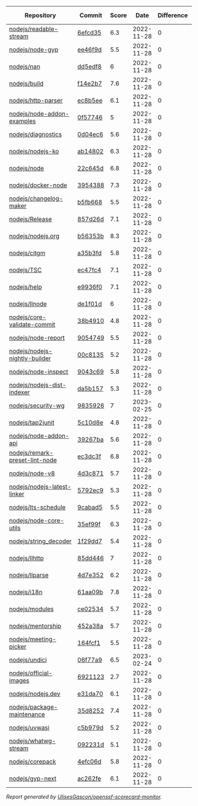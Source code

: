 <!-- OPENSSF-SCORECARD-MONITOR:START -->

| Repository | Commit | Score | Date | Difference | Report Link |
| -- | -- | -- | -- | -- | -- |
| [nodejs/readable-stream](https://github.com/nodejs/readable-stream) | [6efcd35](https://github.com/nodejs/readable-stream/commit/6efcd356cca3dd8ccfba3f9e02b6ad3e30d55f35) | 6.3 | 2022-11-28 | 0 | [Full Report](https://deps.dev/project/github/nodejs%2Freadable-stream) |
| [nodejs/node-gyp](https://github.com/nodejs/node-gyp) | [ee46f9d](https://github.com/nodejs/node-gyp/commit/ee46f9d2b56eb238ce5d8199077ce5c98bdbd64c) | 5.5 | 2022-11-28 | 0 | [Full Report](https://deps.dev/project/github/nodejs%2Fnode-gyp) |
| [nodejs/nan](https://github.com/nodejs/nan) | [dd5edf8](https://github.com/nodejs/nan/commit/dd5edf87e84abb678befe754cd55c7b99326248a) | 6 | 2022-11-28 | 0 | [Full Report](https://deps.dev/project/github/nodejs%2Fnan) |
| [nodejs/build](https://github.com/nodejs/build) | [f14e2b7](https://github.com/nodejs/build/commit/f14e2b7dafb4e8080e589698d8a1657b9d65f576) | 7.6 | 2022-11-28 | 0 | [Full Report](https://deps.dev/project/github/nodejs%2Fbuild) |
| [nodejs/http-parser](https://github.com/nodejs/http-parser) | [ec8b5ee](https://github.com/nodejs/http-parser/commit/ec8b5ee63f0e51191ea43bb0c6eac7bfbff3141d) | 6.1 | 2022-11-28 | 0 | [Full Report](https://deps.dev/project/github/nodejs%2Fhttp-parser) |
| [nodejs/node-addon-examples](https://github.com/nodejs/node-addon-examples) | [0f57746](https://github.com/nodejs/node-addon-examples/commit/0f57746c6be61846cd2780ff3af8f648b7dc857f) | 5 | 2022-11-28 | 0 | [Full Report](https://deps.dev/project/github/nodejs%2Fnode-addon-examples) |
| [nodejs/diagnostics](https://github.com/nodejs/diagnostics) | [0d04ec6](https://github.com/nodejs/diagnostics/commit/0d04ec69457931f686c51262fe7cade72b758bd6) | 5.6 | 2022-11-28 | 0 | [Full Report](https://deps.dev/project/github/nodejs%2Fdiagnostics) |
| [nodejs/nodejs-ko](https://github.com/nodejs/nodejs-ko) | [ab14802](https://github.com/nodejs/nodejs-ko/commit/ab14802dc2e7288bdc4353a24176dce2f4ba9dff) | 6.3 | 2022-11-28 | 0 | [Full Report](https://deps.dev/project/github/nodejs%2Fnodejs-ko) |
| [nodejs/node](https://github.com/nodejs/node) | [22c645d](https://github.com/nodejs/node/commit/22c645d411b7cba9e7b0d578a3e7108147a5d89e) | 6.8 | 2022-11-28 | 0 | [Full Report](https://deps.dev/project/github/nodejs%2Fnode) |
| [nodejs/docker-node](https://github.com/nodejs/docker-node) | [3954388](https://github.com/nodejs/docker-node/commit/3954388fe493299877718e5cdc7835ba460e43e8) | 7.3 | 2022-11-28 | 0 | [Full Report](https://deps.dev/project/github/nodejs%2Fdocker-node) |
| [nodejs/changelog-maker](https://github.com/nodejs/changelog-maker) | [b5fb668](https://github.com/nodejs/changelog-maker/commit/b5fb668c7b5ad9dbef4c2cf14b9ae9ee2f65aad5) | 5.5 | 2022-11-28 | 0 | [Full Report](https://deps.dev/project/github/nodejs%2Fchangelog-maker) |
| [nodejs/Release](https://github.com/nodejs/Release) | [857d26d](https://github.com/nodejs/Release/commit/857d26d0514223ba0e17d54fdd1c85c03c2499c4) | 7.1 | 2022-11-28 | 0 | [Full Report](https://deps.dev/project/github/nodejs%2Frelease) |
| [nodejs/nodejs.org](https://github.com/nodejs/nodejs.org) | [b56353b](https://github.com/nodejs/nodejs.org/commit/b56353b15e555be0881a7a5562139505bb625c8d) | 8.3 | 2022-11-28 | 0 | [Full Report](https://deps.dev/project/github/nodejs%2Fnodejs.org) |
| [nodejs/citgm](https://github.com/nodejs/citgm) | [a35b3fd](https://github.com/nodejs/citgm/commit/a35b3fd33f38cf3589f5fa29fd082fbe3c5f153f) | 5.8 | 2022-11-28 | 0 | [Full Report](https://deps.dev/project/github/nodejs%2Fcitgm) |
| [nodejs/TSC](https://github.com/nodejs/TSC) | [ec47fc4](https://github.com/nodejs/TSC/commit/ec47fc4164151f2a4fac86aa1413eb3b02877807) | 7.1 | 2022-11-28 | 0 | [Full Report](https://deps.dev/project/github/nodejs%2Ftsc) |
| [nodejs/help](https://github.com/nodejs/help) | [e9936f0](https://github.com/nodejs/help/commit/e9936f04866d3e3fdf1189e83277e9f8fe25c7d6) | 7.1 | 2022-11-28 | 0 | [Full Report](https://deps.dev/project/github/nodejs%2Fhelp) |
| [nodejs/llnode](https://github.com/nodejs/llnode) | [de1f01d](https://github.com/nodejs/llnode/commit/de1f01d70a5c58111dd873d340f898023e4e8fe6) | 6 | 2022-11-28 | 0 | [Full Report](https://deps.dev/project/github/nodejs%2Fllnode) |
| [nodejs/core-validate-commit](https://github.com/nodejs/core-validate-commit) | [38b4910](https://github.com/nodejs/core-validate-commit/commit/38b491045235616280832c31d18bed6ddea0a8c5) | 4.8 | 2022-11-28 | 0 | [Full Report](https://deps.dev/project/github/nodejs%2Fcore-validate-commit) |
| [nodejs/node-report](https://github.com/nodejs/node-report) | [9054749](https://github.com/nodejs/node-report/commit/90547492f5da29948b00a19b13490b2ebe2c0cd6) | 5.5 | 2022-11-28 | 0 | [Full Report](https://deps.dev/project/github/nodejs%2Fnode-report) |
| [nodejs/nodejs-nightly-builder](https://github.com/nodejs/nodejs-nightly-builder) | [00c8135](https://github.com/nodejs/nodejs-nightly-builder/commit/00c8135102b0e272ed1d8950845a5412cc9bc237) | 5.2 | 2022-11-28 | 0 | [Full Report](https://deps.dev/project/github/nodejs%2Fnodejs-nightly-builder) |
| [nodejs/node-inspect](https://github.com/nodejs/node-inspect) | [9043c69](https://github.com/nodejs/node-inspect/commit/9043c6986822cf499829c079f9a7debf0a95403f) | 5.8 | 2022-11-28 | 0 | [Full Report](https://deps.dev/project/github/nodejs%2Fnode-inspect) |
| [nodejs/nodejs-dist-indexer](https://github.com/nodejs/nodejs-dist-indexer) | [da5b157](https://github.com/nodejs/nodejs-dist-indexer/commit/da5b1572f3d96b54a151fc0e9123d8011ad7afb3) | 5.3 | 2022-11-28 | 0 | [Full Report](https://deps.dev/project/github/nodejs%2Fnodejs-dist-indexer) |
| [nodejs/security-wg](https://github.com/nodejs/security-wg) | [9835926](https://github.com/nodejs/security-wg/commit/98359268c2c6c97cb301128e2fbb256049bd1bac) | 7 | 2023-02-25 | 0 | [Full Report](https://deps.dev/project/github/nodejs%2Fsecurity-wg) |
| [nodejs/tap2junit](https://github.com/nodejs/tap2junit) | [5c10d8e](https://github.com/nodejs/tap2junit/commit/5c10d8e9cc8df25e6dfe086efad1e39b211582d6) | 4.8 | 2022-11-28 | 0 | [Full Report](https://deps.dev/project/github/nodejs%2Ftap2junit) |
| [nodejs/node-addon-api](https://github.com/nodejs/node-addon-api) | [39267ba](https://github.com/nodejs/node-addon-api/commit/39267baf1ba985275f74991fef6faac2ccf8e495) | 5.6 | 2022-11-28 | 0 | [Full Report](https://deps.dev/project/github/nodejs%2Fnode-addon-api) |
| [nodejs/remark-preset-lint-node](https://github.com/nodejs/remark-preset-lint-node) | [ec3dc3f](https://github.com/nodejs/remark-preset-lint-node/commit/ec3dc3f02b2b42383bdb68ffc21dfe0b84b9d69d) | 6.8 | 2022-11-28 | 0 | [Full Report](https://deps.dev/project/github/nodejs%2Fremark-preset-lint-node) |
| [nodejs/node-v8](https://github.com/nodejs/node-v8) | [4d3c871](https://github.com/nodejs/node-v8/commit/4d3c8710c78f5bb9f3b7ecfab4db4f42b364e80d) | 5.7 | 2022-11-28 | 0 | [Full Report](https://deps.dev/project/github/nodejs%2Fnode-v8) |
| [nodejs/nodejs-latest-linker](https://github.com/nodejs/nodejs-latest-linker) | [5792ec9](https://github.com/nodejs/nodejs-latest-linker/commit/5792ec991efc5b35aa67e14b45d5120fba369edd) | 5.3 | 2022-11-28 | 0 | [Full Report](https://deps.dev/project/github/nodejs%2Fnodejs-latest-linker) |
| [nodejs/lts-schedule](https://github.com/nodejs/lts-schedule) | [9cabad5](https://github.com/nodejs/lts-schedule/commit/9cabad50a0793a051e2091ee4a3905f2966169d2) | 5.5 | 2022-11-28 | 0 | [Full Report](https://deps.dev/project/github/nodejs%2Flts-schedule) |
| [nodejs/node-core-utils](https://github.com/nodejs/node-core-utils) | [35ef99f](https://github.com/nodejs/node-core-utils/commit/35ef99ff0afe0478f26b2028dbcd3170975ede6b) | 6.3 | 2022-11-28 | 0 | [Full Report](https://deps.dev/project/github/nodejs%2Fnode-core-utils) |
| [nodejs/string_decoder](https://github.com/nodejs/string_decoder) | [1f29dd7](https://github.com/nodejs/string_decoder/commit/1f29dd715a6c829da89e869af7dafc231c20ed9f) | 5.4 | 2022-11-28 | 0 | [Full Report](https://deps.dev/project/github/nodejs%2Fstring_decoder) |
| [nodejs/llhttp](https://github.com/nodejs/llhttp) | [85dd446](https://github.com/nodejs/llhttp/commit/85dd446419966cafb5a7fdd5031e3113a0768e65) | 7 | 2022-11-28 | 0 | [Full Report](https://deps.dev/project/github/nodejs%2Fllhttp) |
| [nodejs/llparse](https://github.com/nodejs/llparse) | [4d7e352](https://github.com/nodejs/llparse/commit/4d7e35267870b576f41112f6f720f4a1009b10b8) | 6.2 | 2022-11-28 | 0 | [Full Report](https://deps.dev/project/github/nodejs%2Fllparse) |
| [nodejs/i18n](https://github.com/nodejs/i18n) | [61aa09b](https://github.com/nodejs/i18n/commit/61aa09b813d75fb46d1c73cd46e96acfa67c7e95) | 7.8 | 2022-11-28 | 0 | [Full Report](https://deps.dev/project/github/nodejs%2Fi18n) |
| [nodejs/modules](https://github.com/nodejs/modules) | [ce02534](https://github.com/nodejs/modules/commit/ce0253495819a8496a64ca5b18f7465fd3a97964) | 5.7 | 2022-11-28 | 0 | [Full Report](https://deps.dev/project/github/nodejs%2Fmodules) |
| [nodejs/mentorship](https://github.com/nodejs/mentorship) | [452a38a](https://github.com/nodejs/mentorship/commit/452a38aec26bb4d9256b2dcde79c51ffd44cd2b7) | 5.7 | 2022-11-28 | 0 | [Full Report](https://deps.dev/project/github/nodejs%2Fmentorship) |
| [nodejs/meeting-picker](https://github.com/nodejs/meeting-picker) | [164fcf1](https://github.com/nodejs/meeting-picker/commit/164fcf11119c956528a803afcd35c06b895ada91) | 5.5 | 2022-11-28 | 0 | [Full Report](https://deps.dev/project/github/nodejs%2Fmeeting-picker) |
| [nodejs/undici](https://github.com/nodejs/undici) | [06f77a9](https://github.com/nodejs/undici/commit/06f77a92087f18151f1ed8c7eb25ad44351ba508) | 6.5 | 2023-02-24 | 0 | [Full Report](https://deps.dev/project/github/nodejs%2Fundici) |
| [nodejs/official-images](https://github.com/nodejs/official-images) | [6921123](https://github.com/nodejs/official-images/commit/69211237fb70e39ccf837d6e5146896f25bd40f8) | 2.7 | 2022-11-28 | 0 | [Full Report](https://deps.dev/project/github/nodejs%2Fofficial-images) |
| [nodejs/nodejs.dev](https://github.com/nodejs/nodejs.dev) | [e31da70](https://github.com/nodejs/nodejs.dev/commit/e31da70c029f24497fade852ecbb23e47907d5ad) | 6.1 | 2022-11-28 | 0 | [Full Report](https://deps.dev/project/github/nodejs%2Fnodejs.dev) |
| [nodejs/package-maintenance](https://github.com/nodejs/package-maintenance) | [35d8252](https://github.com/nodejs/package-maintenance/commit/35d8252b5965d2326126e1af50c4a83cbdc4d851) | 7.4 | 2022-11-28 | 0 | [Full Report](https://deps.dev/project/github/nodejs%2Fpackage-maintenance) |
| [nodejs/uvwasi](https://github.com/nodejs/uvwasi) | [c5b979d](https://github.com/nodejs/uvwasi/commit/c5b979dc5da948d989614f623878aa32251d58e7) | 5.2 | 2022-11-28 | 0 | [Full Report](https://deps.dev/project/github/nodejs%2Fuvwasi) |
| [nodejs/whatwg-stream](https://github.com/nodejs/whatwg-stream) | [092231d](https://github.com/nodejs/whatwg-stream/commit/092231da3ade919daef9b23ea4e0ed7c9a7dea80) | 5.1 | 2022-11-28 | 0 | [Full Report](https://deps.dev/project/github/nodejs%2Fwhatwg-stream) |
| [nodejs/corepack](https://github.com/nodejs/corepack) | [4efc06d](https://github.com/nodejs/corepack/commit/4efc06d93ecf63d9ed922e386b8121c32a554fae) | 5.8 | 2022-11-28 | 0 | [Full Report](https://deps.dev/project/github/nodejs%2Fcorepack) |
| [nodejs/gyp-next](https://github.com/nodejs/gyp-next) | [ac262fe](https://github.com/nodejs/gyp-next/commit/ac262fe82453c4e8dc47529338d157eb0b5ec0fb) | 6.1 | 2022-11-28 | 0 | [Full Report](https://deps.dev/project/github/nodejs%2Fgyp-next) |

_Report generated by [UlisesGascon/openssf-scorecard-monitor](https://github.com/UlisesGascon/openssf-scorecard-monitor)._
<!-- OPENSSF-SCORECARD-MONITOR:END -->